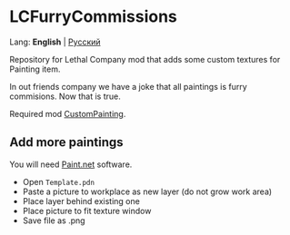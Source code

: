 # LCFurryCommissions
Lang: **English** | [Русский](./Readme.ru.md)

Repository for Lethal Company mod that adds some custom textures for Painting item.

In out friends company we have a joke that all paintings is furry commisions. Now that is true.

Required mod [CustomPainting](https://thunderstore.io/c/lethal-company/p/Boniato/CustomPaintings/).

## Add more paintings

You will need [Paint.net](https://www.getpaint.net) software.

* Open `Template.pdn`
* Paste a picture to workplace as new layer (do not grow work area)
* Place layer behind existing one
* Place picture to fit texture window
* Save file as .png
